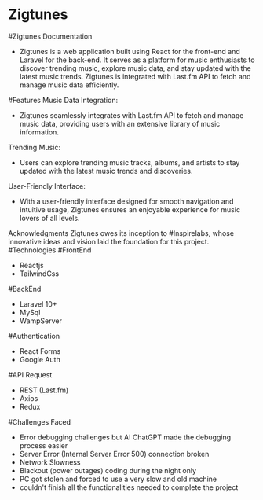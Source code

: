 # Zigtunes

#Zigtunes Documentation
- Zigtunes is a web application built using React for the front-end and Laravel for the back-end. It serves as a platform for music enthusiasts to discover trending music, explore music data, and stay updated with the latest music trends. Zigtunes is integrated with Last.fm API to fetch and manage music data efficiently.

#Features
Music Data Integration:
- Zigtunes seamlessly integrates with Last.fm API to fetch and manage music data, providing users with an extensive library of music information.

Trending Music: 
- Users can explore trending music tracks, albums, and artists to stay updated with the latest music trends and discoveries.

User-Friendly Interface: 
- With a user-friendly interface designed for smooth navigation and intuitive usage, Zigtunes ensures an enjoyable experience for music lovers of all levels.

Acknowledgments
Zigtunes owes its inception to #Inspirelabs, whose innovative ideas and vision laid the foundation for this project. 
#Technologies 
#FrontEnd
- Reactjs
- TailwindCss

#BackEnd
- Laravel 10+
- MySql
- WampServer

#Authentication
- React Forms
- Google Auth

#API Request
- REST (Last.fm)
- Axios
- Redux

#Challenges Faced
- Error debugging challenges but AI ChatGPT made the debugging process easier
- Server Error (Internal Server Error 500) connection broken
- Network Slowness
- Blackout (power outages) coding during the night only
- PC got stolen and forced to use a very slow and old machine
- couldn't finish all the functionalities needed to complete the project 
